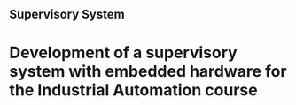 ## Supervisory System

# Development of a supervisory system with embedded hardware for the Industrial Automation course
